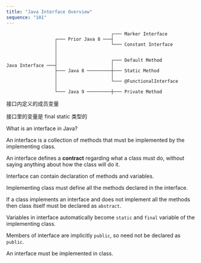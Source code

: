 ```yaml
---
title: "Java Interface Overview"
sequence: "101"
---
```


```text
                                       ┌─── Marker Interface
                  ┌─── Prior Java 8 ───┤
                  │                    └─── Constant Interface
                  │
                  │
                  │                    ┌─── Default Method
Java Interface ───┤                    │
                  ├─── Java 8 ─────────┼─── Static Method
                  │                    │
                  │                    └─── @FunctionalInterface
                  │
                  └─── Java 9 ─────────┼─── Private Method
```

接口内定义的成员变量

接口里的变量是 final static 类型的

What is an interface in Java?

An interface is a collection of methods that must be implemented by the implementing class.

An interface defines a **contract** regarding what a class must do, without saying anything about how the class will do it.

Interface can contain declaration of methods and variables.

Implementing class must define all the methods declared in the interface.

If a class implements an interface and does not implement all the methods then class itself must be declared as `abstract`.

Variables in interface automatically become `static` and `final` variable of the implementing class.

Members of interface are implicitly `public`, so need not be declared as `public`.

An interface must be implemented in class.

